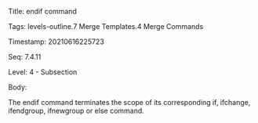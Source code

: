 Title:  endif command

Tags:   levels-outline.7 Merge Templates.4 Merge Commands

Timestamp: 20210616225723

Seq:    7.4.11

Level:  4 - Subsection

Body: 

The endif command terminates the scope of its corresponding if, ifchange, ifendgroup, ifnewgroup or else command.
